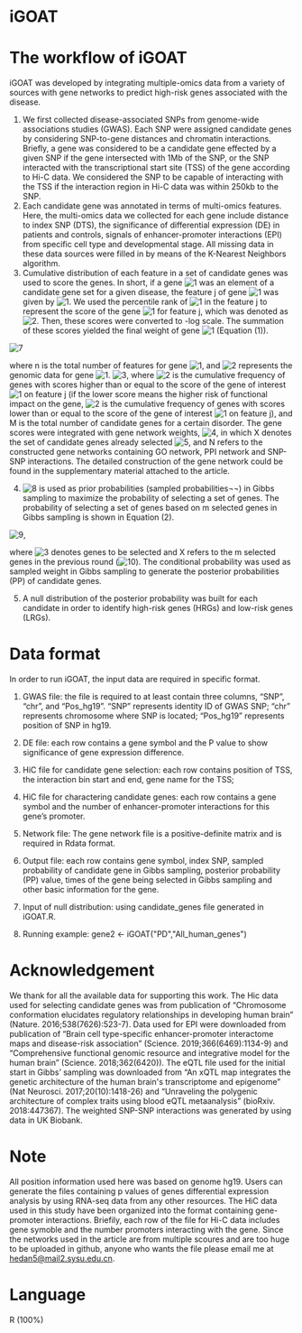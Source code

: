 # iGOAT
# The workflow of iGOAT
iGOAT was developed by integrating multiple-omics data from a variety of sources with gene networks to predict high-risk genes associated with the disease. 

1. We first collected disease-associated SNPs from genome-wide associations studies (GWAS). Each SNP were assigned candidate genes by considering SNP-to-gene distances and chromatin interactions. Briefly, a gene was considered to be a candidate gene effected by a given SNP if the gene intersected with 1Mb of the SNP, or the SNP interacted with the transcriptional start site (TSS) of the gene according to Hi-C data. We considered the SNP to be capable of interacting with the TSS if the interaction region in Hi-C data was within 250kb to the SNP. 
2. Each candidate gene was annotated in terms of multi-omics features. Here, the multi-omics data we collected for each gene include distance to index SNP (DTS), the significance of differential expression (DE) in patients and controls, signals of enhancer-promoter interactions (EPI) from specific cell type and developmental stage. All missing data in these data sources were filled in by means of the K-Nearest Neighbors algorithm. 
3. Cumulative distribution of each feature in a set of candidate genes was used to score the genes. In short, if a gene ![1](https://latex.codecogs.com/svg.image?x_{i}) was an element of a candidate gene set for a given disease, the feature j of gene ![1](https://latex.codecogs.com/svg.image?x_{i}) was given by ![1](https://latex.codecogs.com/svg.image?x_{ij}). We used the percentile rank of ![1](https://latex.codecogs.com/svg.image?x_{ij}) in the feature j to represent the score of the gene ![1](https://latex.codecogs.com/svg.image?x_{i}) for feature j, which was denoted as ![2](https://latex.codecogs.com/svg.image?p_{x_{ij}}). Then, these scores were converted to -log scale. The summation of these scores yielded the final weight of gene ![1](https://latex.codecogs.com/svg.image?x_{i}) (Equation (1)). 

![7](https://latex.codecogs.com/svg.image?P\left&space;(&space;D_{x_{i}}|x_{i}&space;\right&space;)=-\sum_{j=1}^{n}log\left&space;(&space;p_{x_{ij}}&space;\right&space;)&space;&space;&space;(1))

where n is the total number of features for gene ![1](https://latex.codecogs.com/svg.image?x_{i}), and ![2](https://latex.codecogs.com/svg.image?D_{x_{i}}) represents the genomic data for gene ![1](https://latex.codecogs.com/svg.image?x_{i}). ![3](https://latex.codecogs.com/svg.image?p_{x_{ij}}=\frac{C_{x_{ij}}}{M}), where ![2](https://latex.codecogs.com/svg.image?C_{x_{ij}}) is the cumulative frequency of genes with scores higher than or equal to the score of the gene of interest ![1](https://latex.codecogs.com/svg.image?x_{i}) on feature j (if the lower score means the higher risk of functional impact on the gene, ![2](https://latex.codecogs.com/svg.image?C_{x_{ij}}) is the cumulative frequency of genes with scores lower than or equal to the score of the gene of interest ![1](https://latex.codecogs.com/svg.image?x_{i}) on feature j), and M is the total number of candidate genes for a certain disorder. The gene scores were integrated with gene network weights, ![4](https://latex.codecogs.com/svg.image?P\left&space;(&space;x_{i}|X,N&space;\right&space;)), in which X denotes the set of candidate genes already selected ![5](https://latex.codecogs.com/svg.image?x_{i}\notin&space;X), and N refers to the constructed gene networks containing GO network, PPI network and SNP-SNP interactions. The detailed construction of the gene network could be found in the supplementary material attached to the article. 

4. ![8](https://latex.codecogs.com/svg.image?P\left&space;(&space;D_{x_{i}}|D,N&space;\right&space;)=P\left&space;(&space;x_{i}|X,N&space;\right&space;)P\left&space;(&space;D_{x_{i}}|x_{i}&space;\right&space;)) is used as prior probabilities (sampled probabilities¬¬) in Gibbs sampling to maximize the probability of selecting a set of genes. The probability of selecting a set of genes based on m selected genes in Gibbs sampling is shown in Equation (2). 

![9](https://latex.codecogs.com/svg.image?P\left&space;(x_{1},x_{2},...,x_{m}|D,N&space;&space;\right&space;)=\prod_{i=1}^{m}P\left&space;(&space;x_{i}|X,N&space;\right&space;)P\left&space;(&space;D_{x_{i}}|x_{i}&space;\right&space;)&space;(2)),

where ![3](https://latex.codecogs.com/svg.image?\left&space;[x_{1},x_{2},...,x_{m}&space;&space;\right&space;]) denotes genes to be selected and X refers to the m   selected genes in the previous round (![10](https://latex.codecogs.com/svg.image?\left&space;[x_{1},x_{2},...,x_{m}&space;&space;\right&space;]\cap&space;X=\varnothing)). The conditional probability was used as sampled weight in Gibbs sampling to generate the posterior probabilities (PP) of candidate genes. 

5. A null distribution of the posterior probability was built for each candidate in order to identify high-risk genes (HRGs) and low-risk genes (LRGs). 
# Data format
In order to run iGOAT, the input data are required in specific format. 

1. GWAS file: the file is required to at least contain three columns, “SNP”, “chr”, and “Pos_hg19”. “SNP” represents identity ID of GWAS SNP; “chr” represents chromosome where SNP is located; “Pos_hg19” represents position of SNP in hg19.

2. DE file: each row contains a gene symbol and the P value to show significance of gene expression difference.

3. HiC file for candidate gene selection: each row contains position of TSS, the interaction bin start and end, gene name for the TSS;

4. HiC file for charactering candidate genes: each row contains a gene symbol and the number of enhancer-promoter interactions for this gene’s promoter.

5. Network file: The gene network file is a positive-definite matrix and is required in Rdata format. 

6. Output file: each row contains gene symbol, index SNP, sampled probability of candidate gene in Gibbs sampling, posterior probability (PP) value, times of the gene being selected in Gibbs sampling and other basic information for the gene.

7. Input of null distribution: using candidate_genes file generated in iGOAT.R.

8. Running example: gene2 <- iGOAT("PD","All_human_genes")
# Acknowledgement
We thank for all the available data for supporting this work. The Hic data used for selecting candidate genes was from publication of “Chromosome conformation elucidates regulatory relationships in developing human brain” (Nature. 2016;538(7626):523-7). Data used for EPI were downloaded from publication of “Brain cell type-specific enhancer-promoter interactome maps and disease-risk association” (Science. 2019;366(6469):1134-9) and “Comprehensive functional genomic resource and integrative model for the human brain” (Science. 2018;362(6420)). The eQTL file used for the initial start in Gibbs’ sampling was downloaded from “An xQTL map integrates the genetic architecture of the human brain's transcriptome and epigenome” (Nat Neurosci. 2017;20(10):1418-26) and “Unraveling the polygenic architecture of complex traits using blood eQTL metaanalysis” (bioRxiv. 2018:447367). The weighted SNP-SNP interactions was generated by using data in UK Biobank.
# Note
All position information used here was based on genome hg19. Users can generate the files containing p values of genes differential expression analysis by using RNA-seq data from any other resources. The HiC data used in this study have been organized into the format containing gene-promoter interactions. Briefily, each row of the file for Hi-C data includes gene symoble and the number promoters interacting with the gene. Since the networks used in the article are from multiple scoures and are too huge to be uploaded in github, anyone who wants the file please email me at hedan5@mail2.sysu.edu.cn.
# Language
R (100%)
